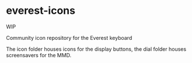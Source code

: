 # everest-icons
WIP

Community icon repository for the Everest keyboard

The icon folder houses icons for the display buttons, the dial folder houses screensavers for the MMD.
